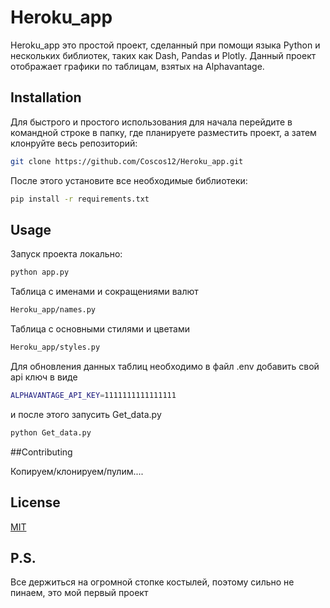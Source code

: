 # Heroku_app

Heroku_app это простой проект, сделанный при помощи языка Python и нескольких библиотек, таких как 
Dash, Pandas и Plotly. Данный проект отображает графики по таблицам, взятых на Alphavantage.
## Installation

Для быстрого и простого использования для начала перейдите в командной строке
в папку, где планируете разместить проект, а затем клонруйте весь репозиторий:
```bash
git clone https://github.com/Coscos12/Heroku_app.git
```
После этого установите все необходимые библиотеки:
```bash
pip install -r requirements.txt
```
## Usage
Запуск проекта локально:
```bash
python app.py
```
Таблица с именами и сокращениями валют 
```bash
Heroku_app/names.py
```
Таблица с основными стилями и цветами
```bash
Heroku_app/styles.py
```
Для обновления данных таблиц необходимо в файл .env добавить свой api ключ в 
виде 
```bash
ALPHAVANTAGE_API_KEY=1111111111111111
```
и после этого запусить Get_data.py
```bash
python Get_data.py
```
##Contributing

Копируем/клонируем/пулим.... 

## License
[MIT](https://choosealicense.com/licenses/mit/)

## P.S.
Все держиться на огромной стопке костылей, поэтому сильно не пинаем, это мой первый проект